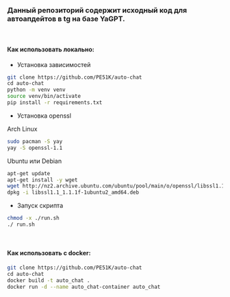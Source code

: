 ### Данный репозиторий содержит исходный код для автоапдейтов в tg на базе YaGPT.

<br>

#### Как использовать локально:
- Установка зависимостей
```bash
git clone https://github.com/PE51K/auto-chat
сd auto-chat
python -m venv venv
source venv/bin/activate
pip install -r requirements.txt
```
- Установка openssl

Arch Linux
```bash
sudo pacman -S yay
yay -S openssl-1.1
```
Ubuntu или Debian
```bash
apt-get update
apt-get install -y wget
wget http://nz2.archive.ubuntu.com/ubuntu/pool/main/o/openssl/libssl1.1_1.1.1f-1ubuntu2_amd64.deb
dpkg -i libssl1.1_1.1.1f-1ubuntu2_amd64.deb
```
- Запуск скрипта
```bash
chmod -x ./run.sh
./ run.sh
```

<br>

#### Как использовать с docker:
```bash
git clone https://github.com/PE51K/auto-chat
сd auto-chat
docker build -t auto_chat .
docker run -d --name auto_chat-container auto_chat
```